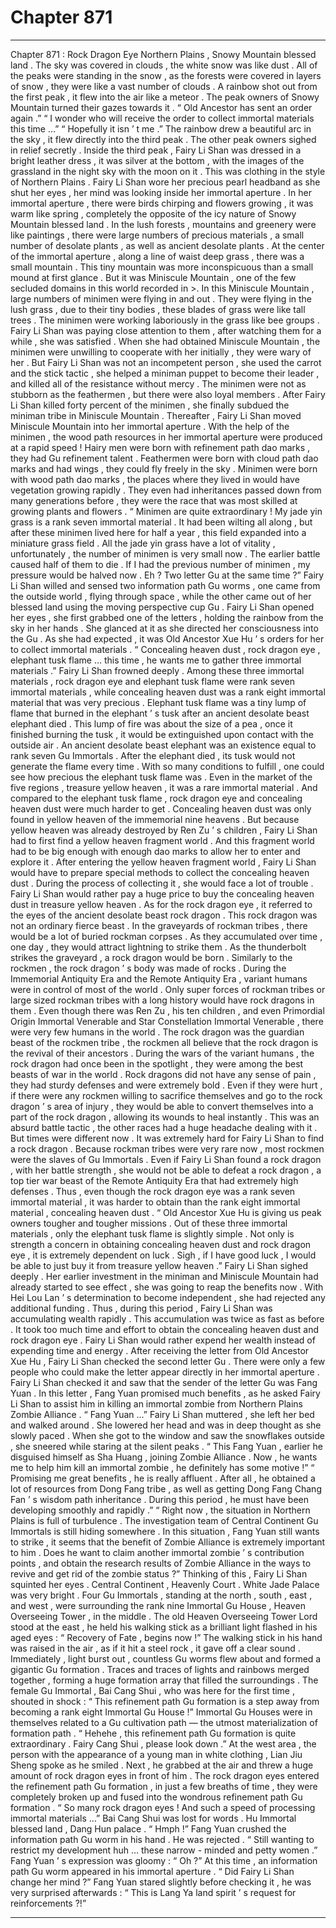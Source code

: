 
# Chapter 871


---

Chapter 871 : Rock Dragon Eye
Northern Plains , Snowy Mountain blessed land .
The sky was covered in clouds , the white snow was like dust . All of the peaks were standing in the snow , as the forests were covered in layers of snow , they were like a vast number of clouds .
A rainbow shot out from the first peak , it flew into the air like a meteor .
The peak owners of Snowy Mountain turned their gazes towards it .
“ Old Ancestor has sent an order again .”
“ I wonder who will receive the order to collect immortal materials this time …”
“ Hopefully it isn ’ t me .”
The rainbow drew a beautiful arc in the sky , it flew directly into the third peak .
The other peak owners sighed in relief secretly .
Inside the third peak , Fairy Li Shan was dressed in a bright leather dress , it was silver at the bottom , with the images of the grassland in the night sky with the moon on it .
This was clothing in the style of Northern Plains .
Fairy Li Shan wore her precious pearl headband as she shut her eyes , her mind was looking inside her immortal aperture .
In her immortal aperture , there were birds chirping and flowers growing , it was warm like spring , completely the opposite of the icy nature of Snowy Mountain blessed land .
In the lush forests , mountains and greenery were like paintings , there were large numbers of precious materials , a small number of desolate plants , as well as ancient desolate plants .
At the center of the immortal aperture , along a line of waist deep grass , there was a small mountain .
This tiny mountain was more inconspicuous than a small mound at first glance .
But it was Miniscule Mountain , one of the few secluded domains in this world recorded in >.
In this Miniscule Mountain , large numbers of minimen were flying in and out .
They were flying in the lush grass , due to their tiny bodies , these blades of grass were like tall trees .
The minimen were working laboriously in the grass like bee groups .
Fairy Li Shan was paying close attention to them , after watching them for a while , she was satisfied .
When she had obtained Miniscule Mountain , the minimen were unwilling to cooperate with her initially , they were wary of her .
But Fairy Li Shan was not an incompetent person , she used the carrot and the stick tactic , she helped a miniman puppet to become their leader , and killed all of the resistance without mercy .
The minimen were not as stubborn as the feathermen , but there were also loyal members .
After Fairy Li Shan killed forty percent of the minimen , she finally subdued the miniman tribe in Miniscule Mountain .
Thereafter , Fairy Li Shan moved Miniscule Mountain into her immortal aperture . With the help of the minimen , the wood path resources in her immortal aperture were produced at a rapid speed !
Hairy men were born with refinement path dao marks , they had Gu refinement talent . Feathermen were born with cloud path dao marks and had wings , they could fly freely in the sky . Minimen were born with wood path dao marks , the places where they lived in would have vegetation growing rapidly . They even had inheritances passed down from many generations before , they were the race that was most skilled at growing plants and flowers .
“ Minimen are quite extraordinary ! My jade yin grass is a rank seven immortal material . It had been wilting all along , but after these minimen lived here for half a year , this field expanded into a miniature grass field . All the jade yin grass have a lot of vitality , unfortunately , the number of minimen is very small now . The earlier battle caused half of them to die . If I had the previous number of minimen , my pressure would be halved now . Eh ? Two letter Gu at the same time ?”
Fairy Li Shan willed and sensed two information path Gu worms , one came from the outside world , flying through space , while the other came out of her blessed land using the moving perspective cup Gu .
Fairy Li Shan opened her eyes , she first grabbed one of the letters , holding the rainbow from the sky in her hands .
She glanced at it as she directed her consciousness into the Gu .
As she had expected , it was Old Ancestor Xue Hu ’ s orders for her to collect immortal materials .
“ Concealing heaven dust , rock dragon eye , elephant tusk flame … this time , he wants me to gather three immortal materials .” Fairy Li Shan frowned deeply .
Among these three immortal materials , rock dragon eye and elephant tusk flame were rank seven immortal materials , while concealing heaven dust was a rank eight immortal material that was very precious .
Elephant tusk flame was a tiny lump of flame that burned in the elephant ’ s tusk after an ancient desolate beast elephant died . This lump of fire was about the size of a pea , once it finished burning the tusk , it would be extinguished upon contact with the outside air .
An ancient desolate beast elephant was an existence equal to rank seven Gu Immortals . After the elephant died , its tusk would not generate the flame every time .
With so many conditions to fulfill , one could see how precious the elephant tusk flame was . Even in the market of the five regions , treasure yellow heaven , it was a rare immortal material .
And compared to the elephant tusk flame , rock dragon eye and concealing heaven dust were much harder to get .
Concealing heaven dust was only found in yellow heaven of the immemorial nine heavens . But because yellow heaven was already destroyed by Ren Zu ’ s children , Fairy Li Shan had to first find a yellow heaven fragment world .
And this fragment world had to be big enough with enough dao marks to allow her to enter and explore it .
After entering the yellow heaven fragment world , Fairy Li Shan would have to prepare special methods to collect the concealing heaven dust . During the process of collecting it , she would face a lot of trouble .
Fairy Li Shan would rather pay a huge price to buy the concealing heaven dust in treasure yellow heaven .
As for the rock dragon eye , it referred to the eyes of the ancient desolate beast rock dragon .
This rock dragon was not an ordinary fierce beast .
In the graveyards of rockman tribes , there would be a lot of buried rockman corpses . As they accumulated over time , one day , they would attract lightning to strike them .
As the thunderbolt strikes the graveyard , a rock dragon would be born .
Similarly to the rockmen , the rock dragon ’ s body was made of rocks .
During the Immemorial Antiquity Era and the Remote Antiquity Era , variant humans were in control of most of the world . Only super forces of rockman tribes or large sized rockman tribes with a long history would have rock dragons in them . Even though there was Ren Zu , his ten children , and even Primordial Origin Immortal Venerable and Star Constellation Immortal Venerable , there were very few humans in the world .
The rock dragon was the guardian beast of the rockmen tribe , the rockmen all believe that the rock dragon is the revival of their ancestors . During the wars of the variant humans , the rock dragon had once been in the spotlight , they were among the best beasts of war in the world .
Rock dragons did not have any sense of pain , they had sturdy defenses and were extremely bold . Even if they were hurt , if there were any rockmen willing to sacrifice themselves and go to the rock dragon ’ s area of injury , they would be able to convert themselves into a part of the rock dragon , allowing its wounds to heal instantly .
This was an absurd battle tactic , the other races had a huge headache dealing with it .
But times were different now .
It was extremely hard for Fairy Li Shan to find a rock dragon .
Because rockman tribes were very rare now , most rockmen were the slaves of Gu Immortals .
Even if Fairy Li Shan found a rock dragon , with her battle strength , she would not be able to defeat a rock dragon , a top tier war beast of the Remote Antiquity Era that had extremely high defenses .
Thus , even though the rock dragon eye was a rank seven immortal material , it was harder to obtain than the rank eight immortal material , concealing heaven dust .
“ Old Ancestor Xue Hu is giving us peak owners tougher and tougher missions . Out of these three immortal materials , only the elephant tusk flame is slightly simple . Not only is strength a concern in obtaining concealing heaven dust and rock dragon eye , it is extremely dependent on luck . Sigh , if I have good luck , I would be able to just buy it from treasure yellow heaven .”
Fairy Li Shan sighed deeply .
Her earlier investment in the miniman and Miniscule Mountain had already started to see effect , she was going to reap the benefits now .
With Hei Lou Lan ’ s determination to become independent , she had rejected any additional funding . Thus , during this period , Fairy Li Shan was accumulating wealth rapidly .
This accumulation was twice as fast as before .
It took too much time and effort to obtain the concealing heaven dust and rock dragon eye . Fairy Li Shan would rather expend her wealth instead of expending time and energy .
After receiving the letter from Old Ancestor Xue Hu , Fairy Li Shan checked the second letter Gu .
There were only a few people who could make the letter appear directly in her immortal aperture .
Fairy Li Shan checked it and saw that the sender of the letter Gu was Fang Yuan .
In this letter , Fang Yuan promised much benefits , as he asked Fairy Li Shan to assist him in killing an immortal zombie from Northern Plains Zombie Alliance .
“ Fang Yuan …” Fairy Li Shan muttered , she left her bed and walked around .
She lowered her head and was in deep thought as she slowly paced .
When she got to the window and saw the snowflakes outside , she sneered while staring at the silent peaks .
“ This Fang Yuan , earlier he disguised himself as Sha Huang , joining Zombie Alliance . Now , he wants me to help him kill an immortal zombie , he definitely has some motive !”
“ Promising me great benefits , he is really affluent . After all , he obtained a lot of resources from Dong Fang tribe , as well as getting Dong Fang Chang Fan ’ s wisdom path inheritance . During this period , he must have been developing smoothly and rapidly .”
“ Right now , the situation in Northern Plains is full of turbulence . The investigation team of Central Continent Gu Immortals is still hiding somewhere . In this situation , Fang Yuan still wants to strike , it seems that the benefit of Zombie Alliance is extremely important to him . Does he want to claim another immortal zombie ’ s contribution points , and obtain the research results of Zombie Alliance in the ways to revive and get rid of the zombie status ?”
Thinking of this , Fairy Li Shan squinted her eyes .
Central Continent , Heavenly Court .
White Jade Palace was very bright .
Four Gu Immortals , standing at the north , south , east , and west , were surrounding the rank nine Immortal Gu House , Heaven Overseeing Tower , in the middle .
The old Heaven Overseeing Tower Lord stood at the east , he held his walking stick as a brilliant light flashed in his aged eyes : “ Recovery of Fate , begins now !”
The walking stick in his hand was raised in the air , as if it hit a steel rock , it gave off a clear sound .
Immediately , light burst out , countless Gu worms flew about and formed a gigantic Gu formation .
Traces and traces of lights and rainbows merged together , forming a huge formation array that filled the surroundings .
The female Gu Immortal , Bai Cang Shui , who was here for the first time , shouted in shock : “ This refinement path Gu formation is a step away from becoming a rank eight Immortal Gu House !”
Immortal Gu Houses were in themselves related to a Gu cultivation path — the utmost materialization of formation path .
“ Hehehe , this refinement path Gu formation is quite extraordinary . Fairy Cang Shui , please look down .” At the west area , the person with the appearance of a young man in white clothing , Lian Jiu Sheng spoke as he smiled .
Next , he grabbed at the air and threw a huge amount of rock dragon eyes in front of him .
The rock dragon eyes entered the refinement path Gu formation , in just a few breaths of time , they were completely broken up and fused into the wondrous refinement path Gu formation .
“ So many rock dragon eyes ! And such a speed of processing immortal materials …” Bai Cang Shui was lost for words .
Hu Immortal blessed land , Dang Hun palace .
“ Hmph !” Fang Yuan crushed the information path Gu worm in his hand .
He was rejected .
“ Still wanting to restrict my development huh … these narrow - minded and petty women .” Fang Yuan ’ s expression was gloomy : “ Oh ?”
At this time , an information path Gu worm appeared in his immortal aperture .
“ Did Fairy Li Shan change her mind ?” Fang Yuan stared slightly before checking it , he was very surprised afterwards : “ This is Lang Ya land spirit ’ s request for reinforcements ?!”

---

